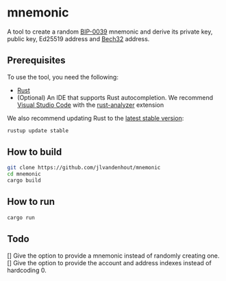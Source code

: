# mnemonic

A tool to create a random [BIP-0039](https://github.com/bitcoin/bips/blob/master/bip-0039.mediawiki) mnemonic and derive its private key, public key, Ed25519 address and [Bech32](https://github.com/bitcoin/bips/blob/master/bip-0173.mediawiki) address.

## Prerequisites
To use the tool, you need the following:
- [Rust](https://www.rust-lang.org/tools/install)
- (Optional) An IDE that supports Rust autocompletion. We recommend [Visual Studio Code](https://code.visualstudio.com/Download) with the [rust-analyzer](https://marketplace.visualstudio.com/items?itemName=matklad.rust-analyzer) extension

We also recommend updating Rust to the [latest stable version](https://github.com/rust-lang/rustup.rs#keeping-rust-up-to-date):

```bash
rustup update stable
```

## How to build
```bash
git clone https://github.com/jlvandenhout/mnemonic
cd mnemonic
cargo build
```

## How to run
```bash
cargo run
```

## Todo
[] Give the option to provide a mnemonic instead of randomly creating one.
[] Give the option to provide the account and address indexes instead of hardcoding 0.